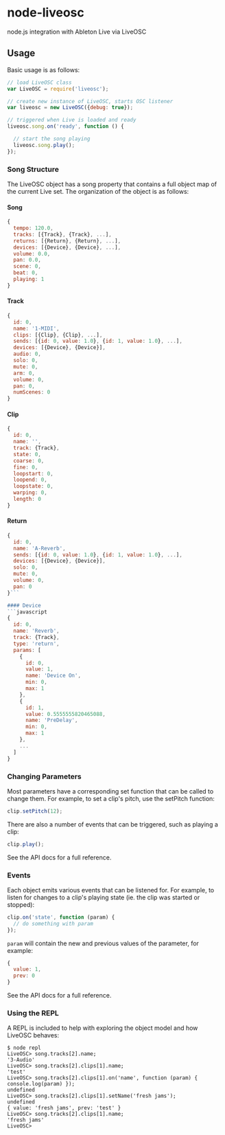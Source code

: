 node-liveosc
============

node.js integration with Ableton Live via LiveOSC

## Usage
Basic usage is as follows:

```javascript
// load LiveOSC class
var LiveOSC = require('liveosc');

// create new instance of LiveOSC, starts OSC listener
var liveosc = new LiveOSC({debug: true});

// triggered when Live is loaded and ready
liveosc.song.on('ready', function () {

  // start the song playing
  liveosc.song.play();
});
```

### Song Structure
The LiveOSC object has a song property that contains a full object map of the current Live set.  The organization of the object is as follows:

#### Song
```javascript
{
  tempo: 120.0,
  tracks: [{Track}, {Track}, ...],
  returns: [{Return}, {Return}, ...],
  devices: [{Device}, {Device}, ...],
  volume: 0.0,
  pan: 0.0,
  scene: 0,
  beat: 0,
  playing: 1
}
```

#### Track
```javascript
{
  id: 0,
  name: '1-MIDI',
  clips: [{Clip}, {Clip}, ...],
  sends: [{id: 0, value: 1.0}, {id: 1, value: 1.0}, ...],
  devices: [{Device}, {Device}],
  audio: 0,
  solo: 0,
  mute: 0,
  arm: 0,
  volume: 0,
  pan: 0,
  numScenes: 0
}
```

#### Clip
```javascript
{
  id: 0,
  name: '',
  track: {Track},
  state: 0,
  coarse: 0,
  fine: 0,
  loopstart: 0,
  loopend: 0,
  loopstate: 0,
  warping: 0,
  length: 0
}
```

#### Return
```javascript
{
  id: 0,
  name: 'A-Reverb',
  sends: [{id: 0, value: 1.0}, {id: 1, value: 1.0}, ...],
  devices: [{Device}, {Device}],
  solo: 0,
  mute: 0,
  volume: 0,
  pan: 0
}```

#### Device
```javascript
{
  id: 0,
  name: 'Reverb',
  track: {Track},
  type: 'return',
  params: [
    {
      id: 0,
      value: 1,
      name: 'Device On',
      min: 0,
      max: 1
    },
    {
      id: 1,
      value: 0.5555555820465088,
      name: 'PreDelay',
      min: 0,
      max: 1
    },
    ...
  ]
}
```

### Changing Parameters

Most parameters have a corresponding set function that can be called to change them.  For example, to set a clip's pitch, use the setPitch function:

```javascript
clip.setPitch(12);
```

There are also a number of events that can be triggered, such as playing a clip:

```javascript
clip.play();
```

See the API docs for a full reference.

### Events

Each object emits various events that can be listened for.  For example, to listen for changes to a clip's playing state (ie. the clip was started or stopped):

```javascript
clip.on('state', function (param) {
  // do something with param
});
```

```param``` will contain the new and previous values of the parameter, for example:

```javascript
{
  value: 1,
  prev: 0
}
```

See the API docs for a full reference.

### Using the REPL

A REPL is included to help with exploring the object model and how LiveOSC behaves:

```
$ node repl
LiveOSC> song.tracks[2].name;
'3-Audio'
LiveOSC> song.tracks[2].clips[1].name;
'test'
LiveOSC> song.tracks[2].clips[1].on('name', function (param) { console.log(param) });
undefined
LiveOSC> song.tracks[2].clips[1].setName('fresh jams');
undefined
{ value: 'fresh jams', prev: 'test' }
LiveOSC> song.tracks[2].clips[1].name;
'fresh jams'
LiveOSC>
```
